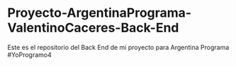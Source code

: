 # Proyecto-ArgentinaPrograma-ValentinoCaceres-Back-End
Este es el repositorio del Back End de mi proyecto para Argentina Programa #YoProgramo4
